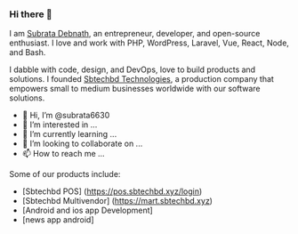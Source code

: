 ### Hi there 👋

I am [Subrata Debnath](https://subrata6630.github.io), an entrepreneur, developer, and open-source enthusiast. I love and work with PHP, WordPress, Laravel, Vue, React, Node, and Bash.

I dabble with code, design, and DevOps, love to build products and solutions. I founded [Sbtechbd Technologies](https://sbtechbd.xyz/), a production company that empowers small to medium businesses worldwide with our software solutions.

- 👋 Hi, I’m @subrata6630
- 👀 I’m interested in ...
- 🌱 I’m currently learning ...
- 💞️ I’m looking to collaborate on ...
- 📫 How to reach me ...

<!---
subrata6630/subrata6630 is a ✨ special ✨ repository because its `README.md` (this file) appears on your GitHub profile.
You can click the Preview link to take a look at your changes.
--->

Some of our products include:
- [Sbtechbd POS] (https://pos.sbtechbd.xyz/login)
- [Sbtechbd Multivendor] (https://mart.sbtechbd.xyz)
- [Android and ios app Development]
- [news app android] 

